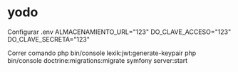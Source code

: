 # yodo

Configurar .env
ALMACENAMIENTO_URL="123"
DO_CLAVE_ACCESO="123"
DO_CLAVE_SECRETA="123"

Correr comando
php bin/console lexik:jwt:generate-keypair
php bin/console doctrine:migrations:migrate
symfony server:start